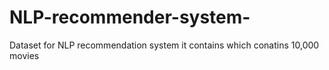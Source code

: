 # NLP-recommender-system-
Dataset for NLP recommendation system it contains which conatins 10,000 movies 
